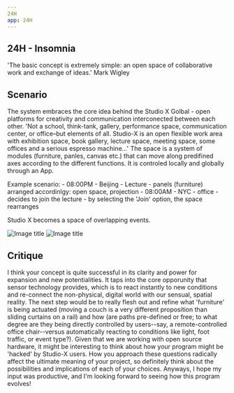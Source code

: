 ```yaml
---
24H
app: 24H
---
```

##	24H - Insomnia

'The basic concept is extremely simple: an open space of collaborative work and exchange of ideas.' Mark Wigley


## Scenario
The system embraces the core idea behind the Studio X Golbal - open platforms for creativity and communication interconected between each other.
'Not a school, think-tank, gallery, performance space, communication center, or office–but elements of all.
Studio-X is an open flexible work area with exhibition space, book gallery, lecture space, meeting space, some offices and a serious espresso machine...'
The space is a system of modules (furniture, panles, canvas etc.) that can move along predifined axes according to the different functions.
It is controled locally and globally through an App. 

Example scenario: - 08:00PM - Beijing - Lecture - panels (furniture) arranged accordinlgy: open space, projection
                  - 08:00AM - NYC - office - decides to join the lecture - by selecting the 'Join' option, the space rearranges
                  
Studio X becomes a space of overlapping events.                  


![Image title](https://raw.github.com/site2site/site2site.github.io/master/programs/kcApp/images/24-01.jpg)
![Image title](https://raw.github.com/site2site/site2site.github.io/master/programs/kcApp/images/24-02.jpg)


## Critique

I think your concept is quite successful in its clarity and power for expansion and new potentialities. It taps into the 
core opporunity that sensor technology provides, which is to react instantly to new conditions and re-connect the 
non-physical, digital world with our sensual, spatial reality. The next step would be to really flesh out and refine 
what 'furniture' is being actuated (moving a couch is a very different proposition than sliding curtains on a rail) and 
how (are paths pre-defined or free; to what degree are they being directly controlled by users--say, a remote-controlled 
office chair--versus automatically reacting to conditions like light, foot traffic, or event type?). Given that we are 
working with open source hardware, it might be interesting to think about how your program might be 'hacked' by Studio-X 
users. How you approach these questions radically affect the ultimate meaning of your project, so definitely think about 
the possibilities and implications of each of your choices. Anyways, I hope my input was productive, and I'm looking 
forward to seeing how this program evolves! 

